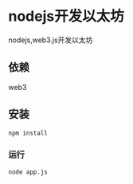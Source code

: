 # nodejs开发以太坊

nodejs,web3.js开发以太坊

## 依赖

web3

## 安装

```sh
npm install
```

### 运行

```sh
node app.js
```

